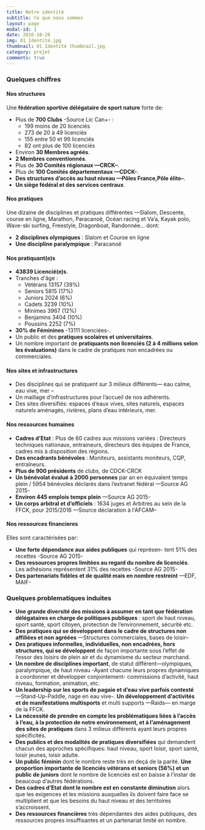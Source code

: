 ```yaml
---
title: Notre identité
subtitle: Ce que nous sommes
layout: page
modal-id: 1
date: 2016-10-28
img: 01 Identité.jpg
thumbnail: 01 Identité thumbnail.jpg
category: projet
comments: true
---
```


### Quelques chiffres

#### Nos structures

Une **fédération sportive délégataire de sport nature** forte de:

  - Plus de **700 Clubs** -Source Lic Can+- :
    - 199 moins de 20 licenciés
    - 273 de 20 à 49 licenciés
    - 155 entre 50 et 99 licenciés
    - 82 ont plus de 100 licenciés
  - Environ **30 Membres agréés**.
  - **2 Membres conventionnés**.
  - Plus de **30 Comités régionaux —CRCK–**.
  - Plus de **100 Comités départementaux —CDCK-**.
  - **Des structures d’accès au haut niveau —Pôles France,Pôle élite–**.
  - **Un siège fédéral et des services centraux**.

#### Nos pratiques

Une dizaine de disciplines et pratiques différentes —Slalom, Descente, course en ligne, Marathon, Paracanoë, Océan racing et Va’a, Kayak polo, Wave-ski surfing, Freestyle, Dragonboat, Randonnée... dont:

  - **2 disciplines olympiques** : Slalom et Course en ligne
  - **Une discipline paralympique** : Paracanoë

#### Nos pratiquant(e)s

  - **43839 Licencié(e)s**.
  - Tranches d'âge :
    - Vétérans 13157 (39%)
    - Seniors 5815 (17%)
    - Juniors 2024 (6%)
    - Cadets 3239 (10%)
    - Minimes 3967 (12%)
    - Benjamins 3404 (10%)
    - Poussins 2252 (7%)
  - **30% de Féminines** -13111 licenciées-.
  - Un public et des **pratiques scolaires et universitaires**.
  - Un nombre important de **pratiquants non licenciés (2 à 4 millions selon les évaluations)** dans le cadre de pratiques non encadrées ou commerciales.

#### Nos sites et infrastructures

  - Des disciplines qui se pratiquent sur 3 milieux différents— eau calme, eau vive, mer –
  - Un maillage d’infrastructures pour l’accueil de nos adhérents.
  - Des sites diversifiés: espaces d’eaux vives, sites naturels, espaces naturels aménagés, rivières, plans d’eau intérieurs, mer.

#### Nos ressources humaines

  - **Cadres d’Etat** : Plus de 60 cadres aux missions variées : Directeurs techniques nationaux, entraineurs, directeurs des équipes de France, cadres mis à disposition des régions.
  - **Des encadrants bénévoles** : Moniteurs, assistants moniteurs, CQP, entraîneurs.
  - **Plus de 900 présidents** de clubs, de CDCK-CRCK
  - **Un bénévolat évalué à 2000 personnes** par an en équivalent temps plein / 5954 bénévoles déclarés dans l’extranet fédéral —Source AG 2015-
  - **Environ 445 emplois temps plein** —Source AG 2015-
  - **Un corps arbitral et d’officiels** : 1634 juges et Arbitres au sein de la FFCK, pour 2015/2016 —Source déclaration à l'AFCAM–

#### Nos ressources financieres

Elles sont caractérisées par:

  - **Une forte dépendance aux aides publiques** qui représen-
tent 51% des recettes -Source AG 2015-
  - **Des ressources propres limitées au regard du nombre de licenciés**. Les adhésions représentent 31% des recettes -Source AG 2015-
  - **Des partenariats fidèles et de qualité mais en nombre restreint** —EDF, MAIF-

### Quelques problematiques induites

  - **Une grande diversité des missions à assumer en tant que fédération délégataires en charge de politiques publiques** : sport de haut niveau, sport santé, sport citoyen, protection de l’environnement, sécurité etc.
  - **Des pratiques qui se développent dans le cadre de structures non affiliées et non agréées** —Structures commerciales, bases de loisir–
  - **Des pratiques informelles, individuelles, non encadrées, hors structures, qui se développent** de façon importante sous l’effet de l’essor des loisirs de plein air et du dynamisme du secteur marchand.
  - **Un nombre de disciplines important**, de statut différent—olympiques, paralympique, de haut niveau -Ayant chacune leurs propres dynamiques à coordonner et développer conjointement- commissions d’activité, haut niveau, formation, animation, etc.
  - **Un leadership sur les sports de pagaie et d’eau vive parfois contesté** —Stand-Up-Paddle, nage en eau vive-. **Un développement d’activités et de manifestations multisports** et multi supports —Raids— en marge de la FFCK.
  - **La nécessité de prendre en compte les problématiques liées à l’accès à l’eau, à la protection de notre environnement, et à l’aménagement des sites de pratiques** dans 3 milieux différents ayant leurs propres spécificités.
  - **Des publics et des modalités de pratiques diversifiées** qui demandent chacun des approches spécifiques: haut niveau, sport loisir, sport santé, loisir jeunes, loisir adulte.
  - **Un public féminin** dont le nombre reste très en deçà de la parité. **Une proportion importante de licenciés vétérans et seniors (56%) et un public de juniors** dont le nombre de licenciés est en baisse à l’instar de beaucoup d’autres fédérations.
  - **Des cadres d’Etat dont le nombre est en constante diminution** alors que les exigences et les missions auxquelles ils doivent faire face se multiplient et que les besoins du haut niveau et des territoires s’accroissent.
  - **Des ressources financières** très dépendantes des aides publiques, des ressources propres insuffisantes et un partenariat limité en nombre.
